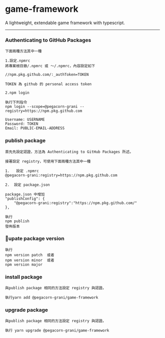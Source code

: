 # game-framework

A lightweight, extendable game framework with typescript.
***
### Authenticating to GitHub Packages
```
下面兩種方法其中一種

1.設定.npmrc
將專案根目錄/.npmrc 或 ～/.npmrc，內容設定如下

//npm.pkg.github.com/:_authToken=TOKEN

TOKEN 為 github 的 personal access token

2.npm login

執行下列指令
npm login --scope=@pegacorn-grani --registry=https://npm.pkg.github.com

Username: USERNAME
Password: TOKEN
Email: PUBLIC-EMAIL-ADDRESS
```
### publish package

```
首先先設定認證，方法為 Authenticating to GitHub Packages 所述。

接著設定 registry，可使用下面兩種方法其中一種

1.   設定 .npmrc
@pegacorn-grani:registry=https://npm.pkg.github.com

2.  設定 package.json

package.json 中增加
"publishConfig": {
    "@pegacorn-grani:registry":"https://npm.pkg.github.com/"
},

執行
npm publish
發佈版本
```

### upate package version
```
執行
npm version patch  或者
npm version minor  或者
npm version major
```
### install package
```
與publish package 相同的方法設定 registry 與認證。

執行yarn add @pegacorn-grani/game-framework

```

### upgrade package
```
與publish package 相同的方法設定 registry 與認證。

執行 yarn upgrade @pegacorn-grani/game-framework
```

